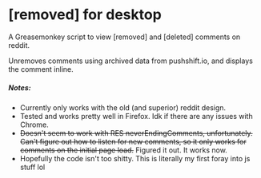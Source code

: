 # [removed] for desktop
A Greasemonkey script to view [removed] and [deleted] comments on reddit.

Unremoves comments using archived data from pushshift.io, and displays the comment inline.

##### Notes:
* Currently only works with the old (and superior) reddit design.
* Tested and works pretty well in Firefox. Idk if there are any issues with Chrome.
* ~~Doesn't seem to work with RES neverEndingComments, unfortunately. Can't figure out how to listen for new comments, so it only works for comments on the initial page load.~~ Figured it out. It works now.
* Hopefully the code isn't too shitty. This is literally my first foray into js stuff lol
